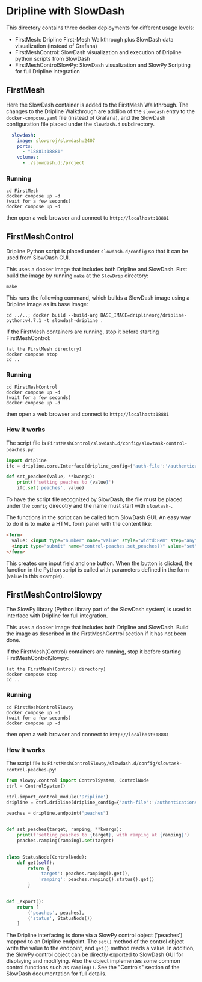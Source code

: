 Dripline with SlowDash
======================

This directory contains three docker deployments for different usage levels:
- FirstMesh: Dripline First-Mesh Walkthrough plus SlowDash data visualization (instead of Grafana)
- FirstMeshControl: SlowDash visualization and execution of Dripline python scripts from SlowDash
- FirstMeshControlSlowPy: SlowDash visualization and SlowPy Scripting for full Dripline integration


## FirstMesh
Here the SlowDash container is added to the FirstMesh Walkthrough. The changes to the Dripline Walkthrough are addiion of the `slowdash` entry to the `docker-compose.yaml` file (instead of Grafana), and the SlowDash configuration file placed under the `slowdash.d` subdirectory.
```yaml
  slowdash:
    image: slowproj/slowdash:2407
    ports:
      - "18881:18881"
    volumes:
      - ./slowdash.d:/project
```

### Running
```
cd FirstMesh
docker compose up -d
(wait for a few seconds)
docker compose up -d
```
then open a web browser and connect to `http://localhost:18881`



## FirstMeshControl
Dripline Python script is placed under `slowdash.d/config` so that it can be used from SlowDash GUI.

This uses a docker image that includes both Dripline and SlowDash. First build the image by running `make` at the `SlowDrip` directory:
```
make
```
This runs the following command, which builds a SlowDash image using a Dripline image as its base image:
```
cd ../..; docker build --build-arg BASE_IMAGE=driplineorg/dripline-python:v4.7.1 -t slowdash-dripline .
```

If the FirstMesh containers are running, stop it before starting FirstMeshControl:
```
(at the FirstMesh directory)
docker compose stop
cd ..
```


### Running
```
cd FirstMeshControl
docker compose up -d
(wait for a few seconds)
docker compose up -d
```
then open a web browser and connect to `http://localhost:18881`


### How it works
The script file is `FirstMeshControl/slowdash.d/config/slowtask-control-peaches.py`:
```python
import dripline
ifc = dripline.core.Interface(dripline_config={'auth-file':'/authentications.json'})

def set_peaches(value, **kwargs):
    print(f'setting peaches to {value}')
    ifc.set('peaches', value)
```

To have the script file recognized by SlowDash, the file must be placed under the `config` direcotry and the name must start with `slowtask-`.

The functions in the script can be called from SlowDash GUI. An easy way to do it is to make a HTML form panel with the content like:
```html
<form>
  value: <input type="number" name="value" style="widtd:8em" step="any" value="0">
  <input type="submit" name="control-peaches.set_peaches()" value="set" style="font-size:130%">
</form>    
```
This creates one input field and one button. When the button is clicked, the function in the Python script is called with parameters defined in the form (`value` in this example).




## FirstMeshControlSlowpy
The SlowPy library (Python library part of the SlowDash system) is used to interface with Dripline for full integration.

This uses a docker image that includes both Dripline and SlowDash. Build the image as described in the FirstMeshControl section if it has not been done.

If the FirstMesh(Control) containers are running, stop it before starting FirstMeshControlSlowpy:
```
(at the FirstMesh(Control) directory)
docker compose stop
cd ..
```

### Running
```
cd FirstMeshControlSlowpy
docker compose up -d
(wait for a few seconds)
docker compose up -d
```
then open a web browser and connect to `http://localhost:18881`


### How it works
The script file is `FirstMeshControlSlowpy/slowdash.d/config/slowtask-control-peaches.py`:
```python
from slowpy.control import ControlSystem, ControlNode
ctrl = ControlSystem()

ctrl.import_control_module('Dripline')
dripline = ctrl.dripline(dripline_config={'auth-file':'/authentications.json'})

peaches = dripline.endpoint("peaches")


def set_peaches(target, ramping, **kwargs):
    print(f'setting peaches to {target}, with ramping at {ramping}')
    peaches.ramping(ramping).set(target)

    
class StatusNode(ControlNode):
    def get(self):
        return {
            'target': peaches.ramping().get(),
            'ramping': peaches.ramping().status().get()
        }

    
def _export():
    return [
        ('peaches', peaches),
        ('status', StatusNode())
    ]
```

The Dripline interfacing is done via a SlowPy control object ('peaches') mapped to an Dripline endpoint. The `set()` method of the control object write the value to the endpoint, and `get()` method reads a value. In addition, the SlowPy control object can be directly exported to SlowDash GUI for displaying and modifying. Also the object implementes some common control functions such as `ramping()`. See the "Controls" section of the SlowDash documentation for full details.
